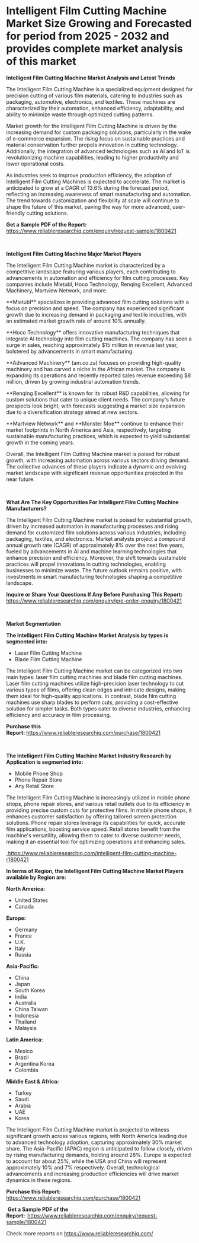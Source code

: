 <p><h1>Intelligent Film Cutting Machine Market Size Growing and Forecasted for period from 2025 - 2032 and provides complete market analysis of this market</h1></p><p><strong>Intelligent Film Cutting Machine Market Analysis and Latest Trends</strong></p>
<p><p>The Intelligent Film Cutting Machine is a specialized equipment designed for precision cutting of various film materials, catering to industries such as packaging, automotive, electronics, and textiles. These machines are characterized by their automation, enhanced efficiency, adaptability, and ability to minimize waste through optimized cutting patterns. </p><p>Market growth for the Intelligent Film Cutting Machine is driven by the increasing demand for custom packaging solutions, particularly in the wake of e-commerce expansion. The rising focus on sustainable practices and material conservation further propels innovation in cutting technology. Additionally, the integration of advanced technologies such as AI and IoT is revolutionizing machine capabilities, leading to higher productivity and lower operational costs.</p><p>As industries seek to improve production efficiency, the adoption of Intelligent Film Cutting Machines is expected to accelerate. The market is anticipated to grow at a CAGR of 13.6% during the forecast period, reflecting an increasing awareness of smart manufacturing and automation. The trend towards customization and flexibility at scale will continue to shape the future of this market, paving the way for more advanced, user-friendly cutting solutions.</p></p>
<p><strong>Get a Sample PDF of the Report:&nbsp;</strong> <a href="https://www.reliableresearchiq.com/enquiry/request-sample/1800421?utm_campaign=3354&utm_medium=2&utm_source=Github&utm_content=ia&utm_term=10042025&utm_id=intelligent-film-cutting-machine">https://www.reliableresearchiq.com/enquiry/request-sample/1800421</a></p>
<p>&nbsp;</p>
<p><strong>Intelligent Film Cutting Machine Major Market Players</strong></p>
<p><p>The Intelligent Film Cutting Machine market is characterized by a competitive landscape featuring various players, each contributing to advancements in automation and efficiency for film cutting processes. Key companies include Mietubl, Hoco Technology, Renqing Excellent, Advanced Machinery, Martview Network, and more.</p><p>**Mietubl** specializes in providing advanced film cutting solutions with a focus on precision and speed. The company has experienced significant growth due to increasing demand in packaging and textile industries, with an estimated market growth rate of around 10% annually.</p><p>**Hoco Technology** offers innovative manufacturing techniques that integrate AI technology into film cutting machines. The company has seen a surge in sales, reaching approximately $15 million in revenue last year, bolstered by advancements in smart manufacturing.</p><p>**Advanced Machinery** (am.co.za) focuses on providing high-quality machinery and has carved a niche in the African market. The company is expanding its operations and recently reported sales revenue exceeding $8 million, driven by growing industrial automation trends.</p><p>**Renqing Excellent** is known for its robust R&D capabilities, allowing for custom solutions that cater to unique client needs. The company's future prospects look bright, with forecasts suggesting a market size expansion due to a diversification strategy aimed at new sectors.</p><p>**Martview Network** and **Monster Moe** continue to enhance their market footprints in North America and Asia, respectively, targeting sustainable manufacturing practices, which is expected to yield substantial growth in the coming years.</p><p>Overall, the Intelligent Film Cutting Machine market is poised for robust growth, with increasing automation across various sectors driving demand. The collective advances of these players indicate a dynamic and evolving market landscape with significant revenue opportunities projected in the near future.</p></p>
<p>&nbsp;</p>
<p><strong>What Are The Key Opportunities For Intelligent Film Cutting Machine Manufacturers?</strong></p>
<p><p>The Intelligent Film Cutting Machine market is poised for substantial growth, driven by increased automation in manufacturing processes and rising demand for customized film solutions across various industries, including packaging, textiles, and electronics. Market analysts project a compound annual growth rate (CAGR) of approximately 8% over the next five years, fueled by advancements in AI and machine learning technologies that enhance precision and efficiency. Moreover, the shift towards sustainable practices will propel innovations in cutting technologies, enabling businesses to minimize waste. The future outlook remains positive, with investments in smart manufacturing technologies shaping a competitive landscape.</p></p>
<p><strong>Inquire or Share Your Questions If Any Before Purchasing This Report:</strong> <a href="https://www.reliableresearchiq.com/enquiry/pre-order-enquiry/1800421?utm_campaign=3354&utm_medium=2&utm_source=Github&utm_content=ia&utm_term=10042025&utm_id=intelligent-film-cutting-machine">https://www.reliableresearchiq.com/enquiry/pre-order-enquiry/1800421</a></p>
<p>&nbsp;</p>
<p><strong>Market Segmentation</strong></p>
<p><strong>The Intelligent Film Cutting Machine Market Analysis by types is segmented into:</strong></p>
<p><ul><li>Laser Film Cutting Machine</li><li>Blade Film Cutting Machine</li></ul></p>
<p><p>The Intelligent Film Cutting Machine market can be categorized into two main types: laser film cutting machines and blade film cutting machines. Laser film cutting machines utilize high-precision laser technology to cut various types of films, offering clean edges and intricate designs, making them ideal for high-quality applications. In contrast, blade film cutting machines use sharp blades to perform cuts, providing a cost-effective solution for simpler tasks. Both types cater to diverse industries, enhancing efficiency and accuracy in film processing.</p></p>
<p><strong>Purchase this Report:&nbsp;</strong><a href="https://www.reliableresearchiq.com/purchase/1800421?utm_campaign=3354&utm_medium=2&utm_source=Github&utm_content=ia&utm_term=10042025&utm_id=intelligent-film-cutting-machine">https://www.reliableresearchiq.com/purchase/1800421</a></p>
<p>&nbsp;</p>
<p><strong>The Intelligent Film Cutting Machine Market Industry Research by Application is segmented into:</strong></p>
<p><ul><li>Mobile Phone Shop</li><li>Phone Repair Store</li><li>Any Retail Store</li></ul></p>
<p><p>The Intelligent Film Cutting Machine is increasingly utilized in mobile phone shops, phone repair stores, and various retail outlets due to its efficiency in providing precise custom cuts for protective films. In mobile phone shops, it enhances customer satisfaction by offering tailored screen protection solutions. Phone repair stores leverage its capabilities for quick, accurate film applications, boosting service speed. Retail stores benefit from the machine's versatility, allowing them to cater to diverse customer needs, making it an essential tool for optimizing operations and enhancing sales.</p></p>
<p><a href="https://www.reliableresearchiq.com/intelligent-film-cutting-machine-r1800421?utm_campaign=3354&utm_medium=2&utm_source=Github&utm_content=ia&utm_term=10042025&utm_id=intelligent-film-cutting-machine">&nbsp;https://www.reliableresearchiq.com/intelligent-film-cutting-machine-r1800421</a></p>
<p><strong>In terms of Region, the Intelligent Film Cutting Machine Market Players available by Region are:</strong></p>
<p>
    <p> <strong> North America: </strong>
        <ul>
            <li>United States</li>
            <li>Canada</li>
        </ul>
        </p> 
    <p> <strong> Europe: </strong>
        <ul>
            <li>Germany</li>
            <li>France</li>
            <li>U.K.</li>
            <li>Italy</li>
            <li>Russia</li>
        </ul>
        </p> 
    <p> <strong> Asia-Pacific: </strong>
        <ul>
            <li>China</li>
            <li>Japan</li>
            <li>South Korea</li>
            <li>India</li>
            <li>Australia</li>
            <li>China Taiwan</li>
            <li>Indonesia</li>
            <li>Thailand</li>
            <li>Malaysia</li>
        </ul>
        </p> 
    <p> <strong> Latin America: </strong>
        <ul>
            <li>Mexico</li>
            <li>Brazil</li>
            <li>Argentina Korea</li>
            <li>Colombia</li>
        </ul>
        </p> 
    <p> <strong> Middle East & Africa: </strong>
        <ul>
            <li>Turkey</li>
            <li>Saudi</li>
            <li>Arabia</li>
            <li>UAE</li>
            <li>Korea</li>
        </ul>
    </p>
    </p>
<p><p>The Intelligent Film Cutting Machine market is projected to witness significant growth across various regions, with North America leading due to advanced technology adoption, capturing approximately 30% market share. The Asia-Pacific (APAC) region is anticipated to follow closely, driven by rising manufacturing demands, holding around 28%. Europe is expected to account for about 25%, while the USA and China will represent approximately 10% and 7% respectively. Overall, technological advancements and increasing production efficiencies will drive market dynamics in these regions.</p></p>
<p><strong>Purchase this Report: </strong><a href="https://www.reliableresearchiq.com/purchase/1800421?utm_campaign=3354&utm_medium=2&utm_source=Github&utm_content=ia&utm_term=10042025&utm_id=intelligent-film-cutting-machine">https://www.reliableresearchiq.com/purchase/1800421</a></p>
<p>&nbsp;<strong>Get a Sample PDF of the Report:&nbsp;&nbsp;</strong><a href="https://www.reliableresearchiq.com/enquiry/request-sample/1800421?utm_campaign=3354&utm_medium=2&utm_source=Github&utm_content=ia&utm_term=10042025&utm_id=intelligent-film-cutting-machine">https://www.reliableresearchiq.com/enquiry/request-sample/1800421</a></p>
<p><strong></strong></p>
<p>Check more reports on <a href="https://www.reliableresearchiq.com/?utm_campaign=3354&utm_medium=2&utm_source=Github&utm_content=ia&utm_term=10042025&utm_id=intelligent-film-cutting-machine">https://www.reliableresearchiq.com/</a></p>